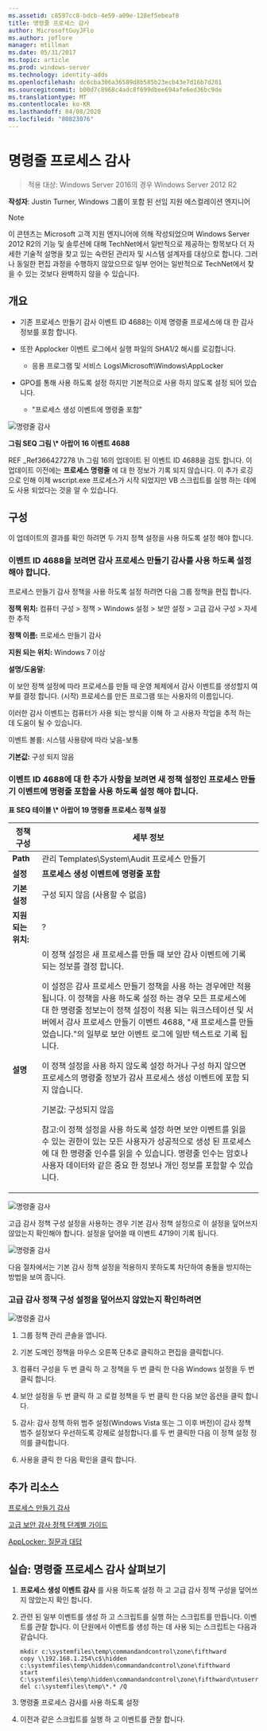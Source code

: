```yaml
---
ms.assetid: c8597cc8-bdcb-4e59-a09e-128ef5ebeaf8
title: 명령줄 프로세스 감사
author: MicrosoftGuyJFlo
ms.author: joflore
manager: mtillman
ms.date: 05/31/2017
ms.topic: article
ms.prod: windows-server
ms.technology: identity-adds
ms.openlocfilehash: dc6cba306a36589d8b585b23ecb43e7d16b7d201
ms.sourcegitcommit: b00d7c8968c4adc8f699dbee694afe6ed36bc9de
ms.translationtype: MT
ms.contentlocale: ko-KR
ms.lasthandoff: 04/08/2020
ms.locfileid: "80823076"
---
```

# <a name="command-line-process-auditing"></a>명령줄 프로세스 감사

>적용 대상: Windows Server 2016의 경우 Windows Server 2012 R2

**작성자**: Justin Turner, Windows 그룹이 포함 된 선임 지원 에스컬레이션 엔지니어  
  
> [!NOTE]  
> 이 콘텐츠는 Microsoft 고객 지원 엔지니어에 의해 작성되었으며 Windows Server 2012 R2의 기능 및 솔루션에 대해 TechNet에서 일반적으로 제공하는 항목보다 더 자세한 기술적 설명을 찾고 있는 숙련된 관리자 및 시스템 설계자를 대상으로 합니다. 그러나 동일한 편집 과정을 수행하지 않았으므로 일부 언어는 일반적으로 TechNet에서 찾을 수 있는 것보다 완벽하지 않을 수 있습니다.  
  
## <a name="overview"></a>개요  
  
-   기존 프로세스 만들기 감사 이벤트 ID 4688는 이제 명령줄 프로세스에 대 한 감사 정보를 포함 합니다.  
  
-   또한 Applocker 이벤트 로그에서 실행 파일의 SHA1/2 해시를 로깅합니다.  
  
    -   응용 프로그램 및 서비스 Logs\Microsoft\Windows\AppLocker  
  
-   GPO를 통해 사용 하도록 설정 하지만 기본적으로 사용 하지 않도록 설정 되어 있습니다.  
  
    -   "프로세스 생성 이벤트에 명령줄 포함"  
  
![명령줄 감사](media/Command-line-process-auditing/GTR_ADDS_Event4688.gif)  
  
**그림 SEQ 그림 \\\* 아랍어 16 이벤트 4688**  
  
REF _Ref366427278 \h 그림 16의 업데이트 된 이벤트 ID 4688을 검토 합니다.  이 업데이트 이전에는 **프로세스 명령줄** 에 대 한 정보가 기록 되지 않습니다.  이 추가 로깅으로 인해 이제 wscript.exe 프로세스가 시작 되었지만 VB 스크립트를 실행 하는 데에도 사용 되었다는 것을 알 수 있습니다.  
  
## <a name="configuration"></a>구성  
이 업데이트의 결과를 확인 하려면 두 가지 정책 설정을 사용 하도록 설정 해야 합니다.  
  
### <a name="you-must-have-audit-process-creation-auditing-enabled-to-see-event-id-4688"></a>이벤트 ID 4688을 보려면 감사 프로세스 만들기 감사를 사용 하도록 설정 해야 합니다.  
프로세스 만들기 감사 정책을 사용 하도록 설정 하려면 다음 그룹 정책을 편집 합니다.  
  
**정책 위치:** 컴퓨터 구성 > 정책 > Windows 설정 > 보안 설정 > 고급 감사 구성 > 자세한 추적  
  
**정책 이름:** 프로세스 만들기 감사  
  
**지원 되는 위치:** Windows 7 이상  
  
**설명/도움말:**  
  
이 보안 정책 설정에 따라 프로세스를 만들 때 운영 체제에서 감사 이벤트를 생성할지 여부를 결정 합니다. (시작) 프로세스를 만든 프로그램 또는 사용자의 이름입니다.  
  
이러한 감사 이벤트는 컴퓨터가 사용 되는 방식을 이해 하 고 사용자 작업을 추적 하는 데 도움이 될 수 있습니다.  
  
이벤트 볼륨: 시스템 사용량에 따라 낮음-보통  
  
**기본값:** 구성 되지 않음  
  
### <a name="in-order-to-see-the-additions-to-event-id-4688-you-must-enable-the-new-policy-setting-include-command-line-in-process-creation-events"></a>이벤트 ID 4688에 대 한 추가 사항을 보려면 새 정책 설정인 프로세스 만들기 이벤트에 명령줄 포함을 사용 하도록 설정 해야 합니다.  
**표 SEQ 테이블 \\\* 아랍어 19 명령줄 프로세스 정책 설정**  
  
|정책 구성|세부 정보|  
|------------------------|-----------|  
|**Path**|관리 Templates\System\Audit 프로세스 만들기|  
|**설정**|**프로세스 생성 이벤트에 명령줄 포함**|  
|**기본 설정**|구성 되지 않음 (사용할 수 없음)|  
|**지원 되는 위치:**|?|  
|**설명**|이 정책 설정은 새 프로세스를 만들 때 보안 감사 이벤트에 기록 되는 정보를 결정 합니다.<p>이 설정은 감사 프로세스 만들기 정책을 사용 하는 경우에만 적용 됩니다. 이 정책을 사용 하도록 설정 하는 경우 모든 프로세스에 대 한 명령줄 정보는이 정책 설정이 적용 되는 워크스테이션 및 서버에서 감사 프로세스 만들기 이벤트 4688, "새 프로세스를 만들었습니다."의 일부로 보안 이벤트 로그에 일반 텍스트로 기록 됩니다.<p>이 정책 설정을 사용 하지 않도록 설정 하거나 구성 하지 않으면 프로세스의 명령줄 정보가 감사 프로세스 생성 이벤트에 포함 되지 않습니다.<p>기본값: 구성되지 않음<p>참고:이 정책 설정을 사용 하도록 설정 하면 보안 이벤트를 읽을 수 있는 권한이 있는 모든 사용자가 성공적으로 생성 된 프로세스에 대 한 명령줄 인수를 읽을 수 있습니다. 명령줄 인수는 암호나 사용자 데이터와 같은 중요 한 정보나 개인 정보를 포함할 수 있습니다.|  
  
![명령줄 감사](media/Command-line-process-auditing/GTR_ADDS_IncludeCLISetting.gif)  
  
고급 감사 정책 구성 설정을 사용하는 경우 기본 감사 정책 설정으로 이 설정을 덮어쓰지 않았는지 확인해야 합니다.  설정을 덮어쓸 때 이벤트 4719이 기록 됩니다.  
  
![명령줄 감사](media/Command-line-process-auditing/GTR_ADDS_Event4719.gif)  
  
다음 절차에서는 기본 감사 정책 설정을 적용하지 못하도록 차단하여 충돌을 방지하는 방법을 보여 줍니다.  
  
### <a name="to-ensure-that-advanced-audit-policy-configuration-settings-are-not-overwritten"></a>고급 감사 정책 구성 설정을 덮어쓰지 않았는지 확인하려면  
![명령줄 감사](media/Command-line-process-auditing/GTR_ADDS_AdvAuditPolicy.gif)  
  
1.  그룹 정책 관리 콘솔을 엽니다.  
  
2.  기본 도메인 정책을 마우스 오른쪽 단추로 클릭하고 편집을 클릭합니다.  
  
3.  컴퓨터 구성을 두 번 클릭 하 고 정책을 두 번 클릭 한 다음 Windows 설정을 두 번 클릭 합니다.  
  
4.  보안 설정을 두 번 클릭 하 고 로컬 정책을 두 번 클릭 한 다음 보안 옵션을 클릭 합니다.  
  
5.  감사: 감사 정책 하위 범주 설정(Windows Vista 또는 그 이후 버전)이 감사 정책 범주 설정보다 우선하도록 강제로 설정합니다.를 두 번 클릭한 다음 이 정책 설정 정의를 클릭합니다.  
  
6.  사용을 클릭 한 다음 확인을 클릭 합니다.  
  
## <a name="additional-resources"></a>추가 리소스  
[프로세스 만들기 감사](https://technet.microsoft.com/library/dd941613(v=WS.10).aspx)  
  
[고급 보안 감사 정책 단계별 가이드](https://technet.microsoft.com/library/dd408940(v=WS.10).aspx)  
  
[AppLocker: 질문과 대답](https://technet.microsoft.com/library/ee619725(v=ws.10).aspx)  
  
## <a name="try-this-explore-command-line-process-auditing"></a>실습: 명령줄 프로세스 감사 살펴보기  
  
1.  **프로세스 생성 이벤트 감사** 를 사용 하도록 설정 하 고 고급 감사 정책 구성을 덮어쓰지 않았는지 확인 합니다.  
  
2.  관련 된 일부 이벤트를 생성 하 고 스크립트를 실행 하는 스크립트를 만듭니다.  이벤트를 관찰 합니다.  이 단원에서 이벤트를 생성 하는 데 사용 되는 스크립트는 다음과 같습니다.  
  
    ```  
    mkdir c:\systemfiles\temp\commandandcontrol\zone\fifthward  
    copy \\192.168.1.254\c$\hidden c:\systemfiles\temp\hidden\commandandcontrol\zone\fifthward  
    start C:\systemfiles\temp\hidden\commandandcontrol\zone\fifthward\ntuserrights.vbs  
    del c:\systemfiles\temp\*.* /Q  
    ```  
  
3.  명령줄 프로세스 감사를 사용 하도록 설정  
  
4.  이전과 같은 스크립트를 실행 하 고 이벤트를 관찰 합니다.  
  


